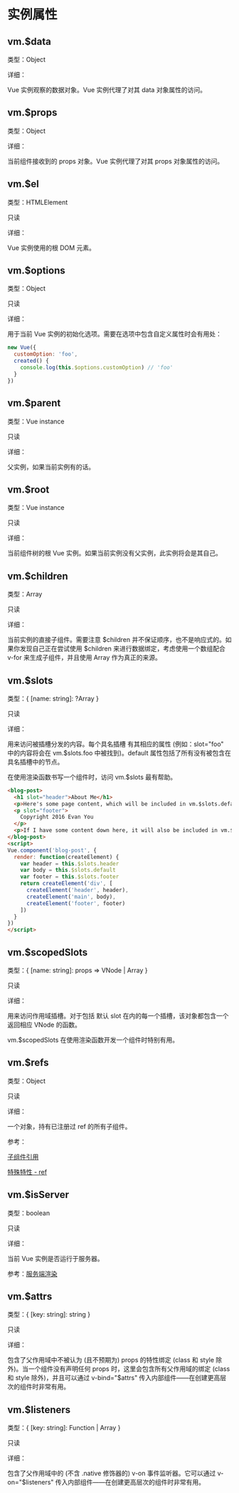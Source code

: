 # 实例属性

## vm.$data

类型：Object

详细：

Vue 实例观察的数据对象。Vue 实例代理了对其 data 对象属性的访问。

## vm.$props

类型：Object

详细：

当前组件接收到的 props 对象。Vue 实例代理了对其 props 对象属性的访问。

## vm.$el

类型：HTMLElement

只读

详细：

Vue 实例使用的根 DOM 元素。

## vm.$options

类型：Object

只读

详细：

用于当前 Vue 实例的初始化选项。需要在选项中包含自定义属性时会有用处：

```js
new Vue({
  customOption: 'foo',
  created() {
    console.log(this.$options.customOption) // 'foo'
  }
})
```

## vm.$parent

类型：Vue instance

只读

详细：

父实例，如果当前实例有的话。

## vm.$root

类型：Vue instance

只读

详细：

当前组件树的根 Vue 实例。如果当前实例没有父实例，此实例将会是其自己。

## vm.$children

类型：Array<Vue instance>

只读

详细：

当前实例的直接子组件。需要注意 $children 并不保证顺序，也不是响应式的。如果你发现自己正在尝试使用 $children 来进行数据绑定，考虑使用一个数组配合 v-for 来生成子组件，并且使用 Array 作为真正的来源。

## vm.$slots

类型：{ [name: string]: ?Array<VNode> }

只读

详细：

用来访问被插槽分发的内容。每个具名插槽 有其相应的属性 (例如：slot="foo" 中的内容将会在 vm.$slots.foo 中被找到)。default 属性包括了所有没有被包含在具名插槽中的节点。

在使用渲染函数书写一个组件时，访问 vm.$slots 最有帮助。

```html
<blog-post>
  <h1 slot="header">About Me</h1>
  <p>Here's some page content, which will be included in vm.$slots.default, because it's not inside a named slot.</p>
  <p slot="footer">
    Copyright 2016 Evan You
  </p>
  <p>If I have some content down here, it will also be included in vm.$slots.default.</p>.
</blog-post>
<script>
Vue.component('blog-post', {
  render: function(createElement) {
    var header = this.$slots.header
    var body = this.$slots.default
    var footer = this.$slots.footer
    return createElement('div', [
      createElement('header', header),
      createElement('main', body),
      createElement('footer', footer)
    ])
  }
})
</script>
```

## vm.$scopedSlots

类型：{ [name: string]: props => VNode | Array<VNode> }

只读

详细：

用来访问作用域插槽。对于包括 默认 slot 在内的每一个插槽，该对象都包含一个返回相应 VNode 的函数。

vm.$scopedSlots 在使用渲染函数开发一个组件时特别有用。

## vm.$refs

类型：Object

只读

详细：

一个对象，持有已注册过 ref 的所有子组件。

参考：

[子组件引用](https://cn.vuejs.org/v2/guide/components.html#子组件索引)

[特殊特性 - ref](https://cn.vuejs.org/v2/api/#ref)

## vm.$isServer

类型：boolean

只读

详细：

当前 Vue 实例是否运行于服务器。

参考：[服务端渲染](https://cn.vuejs.org/v2/guide/ssr.html)

## vm.$attrs

类型：{ [key: string]: string }

只读

详细：

包含了父作用域中不被认为 (且不预期为) props 的特性绑定 (class 和 style 除外)。当一个组件没有声明任何 props 时，这里会包含所有父作用域的绑定 (class 和 style 除外)，并且可以通过 v-bind="$attrs" 传入内部组件——在创建更高层次的组件时非常有用。

## vm.$listeners

类型：{ [key: string]: Function | Array<Function> }

只读

详细：

包含了父作用域中的 (不含 .native 修饰器的) v-on 事件监听器。它可以通过 v-on="$listeners" 传入内部组件——在创建更高层次的组件时非常有用。